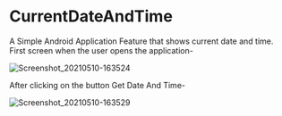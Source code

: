 # CurrentDateAndTime
A Simple Android Application Feature that shows current date and time.
First screen when the user opens the application-

![Screenshot_20210510-163524](https://user-images.githubusercontent.com/64889275/117650372-4087ce80-b1ae-11eb-8e8d-da679a5ed230.png)


After clicking on the button Get Date And Time-

![Screenshot_20210510-163529](https://user-images.githubusercontent.com/64889275/117650118-eedf4400-b1ad-11eb-8377-888442f8adc3.png)
